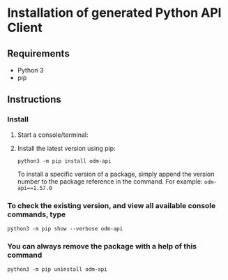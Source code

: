 # Installation of generated Python API Client

## Requirements

- Python 3
- pip

## Instructions

### Install

1. Start a console/terminal:

2. Install the latest version using pip:

    ```shell
    python3 -m pip install odm-api
    ```

   To install a specific version of a package, simply append the version number to the package reference in the command. For example: `odm-api==1.57.0`

### To check the existing version, and view all available console commands, type

```shell
python3 -m pip show --verbose odm-api
```

### You can always remove the package with a help of this command

```shell
python3 -m pip uninstall odm-api
```
